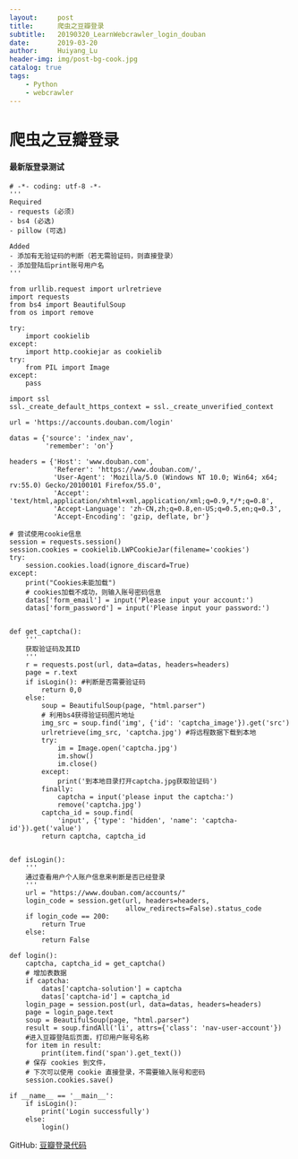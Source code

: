 ```yaml
---
layout:     post
title:      爬虫之豆瓣登录
subtitle:   20190320_LearnWebcrawler_login_douban
date:       2019-03-20
author:     Huiyang_Lu
header-img: img/post-bg-cook.jpg
catalog: true
tags:
    - Python
    - webcrawler
---
```

# 爬虫之豆瓣登录
#### 最新版登录测试
  
	# -*- coding: utf-8 -*-
	'''
	Required
	- requests (必须)
	- bs4 (必选)
	- pillow (可选)

	Added
	- 添加有无验证码的判断（若无需验证码，则直接登录）
	- 添加登陆后print账号用户名
	'''

	from urllib.request import urlretrieve
	import requests
	from bs4 import BeautifulSoup
	from os import remove

	try:
	    import cookielib
	except:
	    import http.cookiejar as cookielib
	try:
	    from PIL import Image
	except:
	    pass

	import ssl
	ssl._create_default_https_context = ssl._create_unverified_context

	url = 'https://accounts.douban.com/login'

	datas = {'source': 'index_nav',
	         'remember': 'on'}

	headers = {'Host': 'www.douban.com',
	           'Referer': 'https://www.douban.com/',
	           'User-Agent': 'Mozilla/5.0 (Windows NT 10.0; Win64; x64; rv:55.0) Gecko/20100101 Firefox/55.0',
	           'Accept': 'text/html,application/xhtml+xml,application/xml;q=0.9,*/*;q=0.8',
	           'Accept-Language': 'zh-CN,zh;q=0.8,en-US;q=0.5,en;q=0.3',
	           'Accept-Encoding': 'gzip, deflate, br'}

	# 尝试使用cookie信息
	session = requests.session()
	session.cookies = cookielib.LWPCookieJar(filename='cookies')
	try:
	    session.cookies.load(ignore_discard=True)
	except:
	    print("Cookies未能加载")
	    # cookies加载不成功，则输入账号密码信息
	    datas['form_email'] = input('Please input your account:')
	    datas['form_password'] = input('Please input your password:')


	def get_captcha():
	    '''
	    获取验证码及其ID
	    '''
	    r = requests.post(url, data=datas, headers=headers)
	    page = r.text
	    if isLogin(): #判断是否需要验证码
	        return 0,0
	    else:
	        soup = BeautifulSoup(page, "html.parser")
	        # 利用bs4获得验证码图片地址
	        img_src = soup.find('img', {'id': 'captcha_image'}).get('src')
	        urlretrieve(img_src, 'captcha.jpg') #将远程数据下载到本地
	        try:
	            im = Image.open('captcha.jpg')
	            im.show()
	            im.close()
	        except:
	            print('到本地目录打开captcha.jpg获取验证码')
	        finally:
	            captcha = input('please input the captcha:')
	            remove('captcha.jpg')
	        captcha_id = soup.find(
	            'input', {'type': 'hidden', 'name': 'captcha-id'}).get('value')
	        return captcha, captcha_id


	def isLogin():
	    '''
	    通过查看用户个人账户信息来判断是否已经登录
	    '''
	    url = "https://www.douban.com/accounts/"
	    login_code = session.get(url, headers=headers,
	                             allow_redirects=False).status_code
	    if login_code == 200:
	        return True
	    else:
	        return False

	def login():
	    captcha, captcha_id = get_captcha()
	    # 增加表数据
	    if captcha:
	        datas['captcha-solution'] = captcha
	        datas['captcha-id'] = captcha_id
	    login_page = session.post(url, data=datas, headers=headers)
	    page = login_page.text
	    soup = BeautifulSoup(page, "html.parser")
	    result = soup.findAll('li', attrs={'class': 'nav-user-account'})
	    #进入豆瓣登陆后页面，打印用户账号名称
	    for item in result:
	        print(item.find('span').get_text())
	    # 保存 cookies 到文件，
	    # 下次可以使用 cookie 直接登录，不需要输入账号和密码
	    session.cookies.save()

	if __name__ == '__main__':
	    if isLogin():
	        print('Login successfully')
	    else:
	        login()


GitHub: [豆瓣登录代码](https://github.com/huiyanglu/LearnWebCrawler/blob/master/shoot_login/requests_login_douban.py)